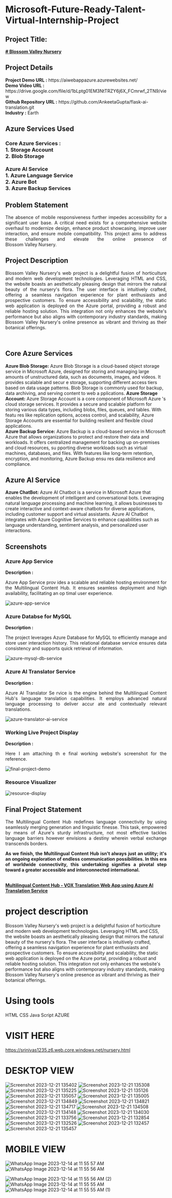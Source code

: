 <h1>Microsoft-Future-Ready-Talent-Virtual-Internship-Project</h1>
<h2>Project Title:</h2><b><a href="https://aiwebappazure.azurewebsites.net/"> # Blossom Valley Nursery</b></a>
<br>
<h2>Project Details</h2>
<b>Project Demo URL :</b> https://aiwebappazure.azurewebsites.net/ <br>
<b>Demo Video URL :</b> https://drive.google.com/file/d/1bLptg01EM3NtTRZY6j6X_FCmrwf_2TN9/view <br>
<b>Github Repository URL :</b> https://github.com/AnkeetaGupta/flask-ai-translation.git <br>
<b>Industry :</b> Earth <br>
<h2>Azure Services Used</h2>
<h3>
Core Azure Services : <br>
1. Storage Account <br>
2. Blob Storage <br> <br>
Azure AI Service <br>
1. Azure Language Service <br>
2. Azure Bot <br>
3. Azure Backup Services <br>
</h3>
<h2>Problem Statement</h2>
<p align="justify">The absence of mobile responsiveness further impedes accessibility for a significant user base. A critical need exists for a comprehensive website overhaul to modernize design, enhance product showcasing, improve user interaction, and ensure mobile compatibility. This project aims to address these challenges and elevate the online presence of Blossom Valley Nursery.</p>
<h2>Project Description</h2>
<p align="justify">Blossom Valley Nursery's web project is a delightful fusion of horticulture and modern web development technologies. Leveraging HTML and CSS, the website boasts an aesthetically pleasing design that mirrors the natural beauty of the nursery's flora. The user interface is intuitively crafted, offering a seamless navigation experience for plant enthusiasts and prospective customers. To ensure accessibility and scalability, the static web application is deployed on the Azure portal, providing a robust and reliable hosting solution. This integration not only enhances the website's performance but also aligns with contemporary industry standards, making Blossom Valley Nursery's online presence as vibrant and thriving as their botanical offerings.</p><br>

<h2>Core Azure Services</h2>
<b>Azure Blob Storage:</b>
Azure Blob Storage is a cloud-based object storage service in  Microsoft Azure, designed for storing and managing large amounts of unstructured data, such as documents, images, and videos. It provides scalable and secur e storage, supporting different access tiers based on data usage patterns. Blob Storage is commonly used for backup, data archiving, and serving content to web a pplications.
<b>Azure Storage Account:</b> 
 Azure Storage Account is a core component of Microsoft Azure 's cloud storage services. It provides a secure and scalable platform for storing various data types, including blobs, files, queues, and tables. With featu res like replication options, access control, and scalability, Azure Storage Accounts are essential for building resilient and flexible cloud applications.<br> 
<b>Azure Backup Service:</b> 
Azure Backup is a cloud-based service in Microsoft Azure that  allows organizations to protect and restore their data and workloads. It offers centralized management for backing up on-premises and cloud resources, su pporting diverse workloads such as virtual machines, databases, and files. With features like long-term retention, encryption, and monitoring, Azure Backup ensu res data resilience and compliance.
<h2>Azure AI Service</h2> 
<b>Azure ChatBot:</b> 
Azure AI Chatbot is a service in Microsoft Azure that enables  the development of intelligent and conversational bots. Leveraging natural language processing and machine learning, it allows businesses to create interactive  and context-aware chatbots for diverse applications, including customer support and virtual assistants. Azure AI Chatbot integrates with Azure Cognitive  Services to enhance capabilities such as language understanding, sentiment analysis, and personalized user interactions. 
<br> 
<h2>Screenshots</h2> 
<h3>Azure App Service</h3> 
<b>Description :</b><p align="justify">Azure App Service prov ides a scalable and reliable hosting environment for the Multilingual Content Hub. It ensures seamless deployment and high availability, facilitating an op timal user experience.</p>
<img src="https://github.com/AnkeetaGup!(https://github.com/reddysrinuvas/reddysrinuvas/assets/151932332/fad8f014-0787-40b8-8447-942d6e18722d)
ta/flask-ai-translatio n/blob/main/screenshots/app-service.png" alt="azure-app-service"></img><br>
<h3>Azure Databse for MySQL</h3> 
<b>Description :</b><p align="justify"> The project leverages  Azure Database for MySQL to efficiently manage and store user interaction history. This relational database service ensures data consistency and supports quick  retrieval of information.</p>
<img src="https://github.com/AnkeetaGupta/flask-ai-translatio n/blob/main/screenshots/app-db.png" alt="azure-mysql-db-service"></img><br>
<h3>Azure AI Translator Service</h3> 
<b>Description :</b><p align="justify">Azure AI Translator Se rvice is the engine behind the Multilingual Content Hub's language translation capabilities. It employs advanced natural language processing to deliver accur ate and contextually relevant translations.</p>
<img src="https://github.com/AnkeetaGupta/flask-ai-translatio n/blob/main/screenshots/app-ai.png" alt="azure-translator-ai-service"></img><br>
<h3>Working Live Project Display</h3> 
<b>Description :</b><p align="justify">Here I am attaching th e final working website's screenshot for the reference.</p>
<img src="https://github.com/AnkeetaGupta/flask-ai-translation/blob/main/screenshots/final-project.png" alt="final-project-demo"></img>

<h3>Resource Visualizer</h3>
<img src="https://github.com/AnkeetaGupta/flask-ai-translation/blob/main/screenshots/flask-ai.jpg" alt="resource-display"></img>

<h2>Final Project Statement</h2>
<p align="justify">
The Multilingual Content Hub redefines language connectivity by using seamlessly merging generation and linguistic finesse. This task, empowered by means of Azure's sturdy infrastructure, not most effective tackles language barriers however envisions a destiny wherein verbal exchange transcends borders.</p>
<p align="justify">
<b>As we finish, the Multilingual Content Hub isn't always just an utility; it's an ongoing exploration of endless communication possibilities. In this era of worldwide connectivity, this undertaking signifies a pivotal step toward a greater accessible and interconnected international.</b>
</p> <br>
</h2><b><a href="https://aiwebappazure.azurewebsites.net/">Multilingual Content Hub - VOX Translation Web App using Azure AI Translation Service</b></a>









# project description
Blossom Valley Nursery's web project is a delightful fusion of horticulture and modern web development technologies.
Leveraging HTML and CSS, the website boasts an aesthetically pleasing design that mirrors the natural beauty of the 
nursery's flora. The user interface is intuitively crafted, offering a seamless navigation experience for plant
enthusiasts and prospective customers. To ensure accessibility and scalability, the static web application is deployed
on the Azure portal, providing a robust and reliable hosting solution. This integration not only enhances the website's 
performance but also aligns with contemporary industry standards, making Blossom Valley Nursery's 
online presence as vibrant and thriving as their botanical offerings.

# Using tools
HTML
CSS
Java Script
AZURE 

# VISIT HERE
https://srinivas1235.z6.web.core.windows.net/nursery.html

# DESKTOP VIEW
![Screenshot 2023-12-21 135402](https://github.com/reddysrinuvas/reddysrinuvas/assets/151932332/3c2c9b08-43d8-4e66-97ee-5ddb68e8c9e9)
![Screenshot 2023-12-21 135308](https://github.com/reddysrinuvas/reddysrinuvas/assets/151932332/f813716a-9d18-4337-8958-1f804beab587)
![Screenshot 2023-12-21 135225](https://github.com/reddysrinuvas/reddysrinuvas/assets/151932332/04d0a1e0-108f-4be1-8813-982dea5216cd)
![Screenshot 2023-12-21 135126](https://github.com/reddysrinuvas/reddysrinuvas/assets/151932332/5fbb30d3-c4aa-4fc1-a31b-826c5adb8c30)
![Screenshot 2023-12-21 135057](https://github.com/reddysrinuvas/reddysrinuvas/assets/151932332/6b8d5024-ab7e-4d6f-9b34-2b1317134bdb)
![Screenshot 2023-12-21 135005](https://github.com/reddysrinuvas/reddysrinuvas/assets/151932332/5e32d17f-b1e8-4fbc-a2ca-20ffc3e56b1e)
![Screenshot 2023-12-21 134849](https://github.com/reddysrinuvas/reddysrinuvas/assets/151932332/6d2106a8-1ec2-422f-88d2-bbe534bf6750)
![Screenshot 2023-12-21 134821](https://github.com/reddysrinuvas/reddysrinuvas/assets/151932332/e3d4f8ff-3954-4e4b-b129-69a5dedcdcfe)
![Screenshot 2023-12-21 134717](https://github.com/reddysrinuvas/reddysrinuvas/assets/151932332/be446255-7bf5-44c9-b659-0727d3d8fced)
![Screenshot 2023-12-21 134508](https://github.com/reddysrinuvas/reddysrinuvas/assets/151932332/d7d47496-d907-4366-8719-28ec9777db5e)
![Screenshot 2023-12-21 134148](https://github.com/reddysrinuvas/reddysrinuvas/assets/151932332/3833416d-d3a4-4317-83fe-fbe3edd8459c)
![Screenshot 2023-12-21 134030](https://github.com/reddysrinuvas/reddysrinuvas/assets/151932332/a93953a6-75a8-423a-a251-8afe02e20e4c)
![Screenshot 2023-12-21 133756](https://github.com/reddysrinuvas/reddysrinuvas/assets/151932332/7a85d115-9928-4784-a4be-e9543f98993d)
![Screenshot 2023-12-21 132854](https://github.com/reddysrinuvas/reddysrinuvas/assets/151932332/a476685e-b335-4b84-bfcb-c75bc967894b)
![Screenshot 2023-12-21 132526](https://github.com/reddysrinuvas/reddysrinuvas/assets/151932332/cd0ba517-4b17-4d89-baf9-e8dc62df8069)
![Screenshot 2023-12-21 132457](https://github.com/reddysrinuvas/reddysrinuvas/assets/151932332/c8f5365e-4067-4f57-bf44-632373eb4a8e)
![Screenshot 2023-12-21 135457](https://github.com/reddysrinuvas/reddysrinuvas/assets/151932332/2cd5389e-7f44-449c-81f1-e0cd3a732385)

# MOBILE VIEW
![WhatsApp Image 2023-12-14 at 11 55 57 AM](https://github.com/reddysrinuvas/reddysrinuvas/assets/151932332/f4686d00-d5d3-4b42-8712-fc0eba8d50e6)
![WhatsApp Image 2023-12-14 at 11 55 56 AM](https://github.com/reddysrinuvas/reddysrinuvas/assets/151932332/c52ae8db-3c3b-4a75-bf6c-bd4590503c5b)

![WhatsApp Image 2023-12-14 at 11 55 56 AM (2)](https://github.com/reddysrinuvas/reddysrinuvas/assets/151932332/f3a9e051-6f36-417b-ad09-dbe9547a3e12)
![WhatsApp Image 2023-12-14 at 11 55 55 AM](https://github.com/reddysrinuvas/reddysrinuvas/assets/151932332/224f4109-f903-418b-8415-833b9847d4b3)
![WhatsApp Image 2023-12-14 at 11 55 55 AM (1)](https://github.com/reddysrinuvas/reddysrinuvas/assets/151932332/2dfbcf8d-0810-4c08-a2ee-8b40ca9b87c9)
